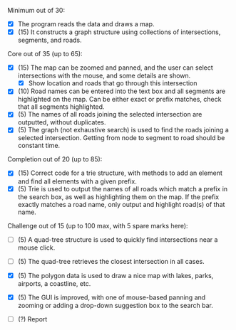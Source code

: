 Minimum out of 30:
- [x] The program reads the data and draws a map.
- [x] (15) It constructs a graph structure using collections of intersections, segments, and roads.

Core out of 35 (up to 65):
- [x] (15) The map can be zoomed and panned, and the user can select intersections with the mouse,
and some details are shown.
    - [x] Show location and roads that go through this intersection
- [x] (10) Road names can be entered into the text box and all segments are highlighted on the map.
Can be either exact or prefix matches, check that all segments highlighted.
- [x] (5) The names of all roads joining the selected intersection are outputted, without duplicates.
- [x] (5) The graph (not exhaustive search) is used to find the roads joining a selected intersection.
Getting from node to segment to road should be constant time.

Completion out of 20 (up to 85):
- [x] (15) Correct code for a trie structure, with methods to add an element and find all elements
with a given prefix.
- [x] (5) Trie is used to output the names of all roads which match a prefix in the search box, as well
as highlighting them on the map. If the prefix exactly matches a road name, only output and
highlight road(s) of that name.

Challenge out of 15 (up to 100 max, with 5 spare marks here):
- [ ] (5) A quad-tree structure is used to quickly find intersections near a mouse click.
- [ ] (5) The quad-tree retrieves the closest intersection in all cases.
- [x] (5) The polygon data is used to draw a nice map with lakes, parks, airports, a coastline, etc.
- [x] (5) The GUI is improved, with one of mouse-based panning and zooming or adding a drop-down
suggestion box to the search bar.

- [ ] (?) Report
